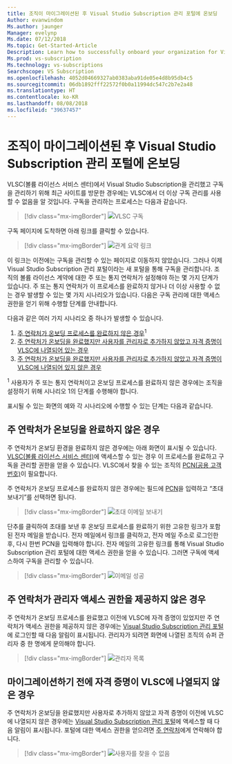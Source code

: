 ```yaml
---
title: 조직이 마이그레이션된 후 Visual Studio Subscription 관리 포털에 온보딩
Author: evanwindom
Ms.author: jaunger
Manager: evelynp
Ms.date: 07/12/2018
Ms.topic: Get-Started-Article
Description: Learn how to successfully onboard your organization for Visual Studio subscriptions after migrating to the administration portal.
Ms.prod: vs-subscription
Ms.technology: vs-subscriptions
Searchscope: VS Subscription
ms.openlocfilehash: 4052d04669327ab0383aba91de05e4d8b95db4c5
ms.sourcegitcommit: 06db1892fff22572f0b0a11994dc547c2b7e2a48
ms.translationtype: HT
ms.contentlocale: ko-KR
ms.lasthandoff: 08/08/2018
ms.locfileid: "39637457"
---
```

# <a name="onboarding-to-the-visual-studio-subscriptions-administration-portal-after-your-organization-was-migrated"></a>조직이 마이그레이션된 후 Visual Studio Subscription 관리 포털에 온보딩 

VLSC(볼륨 라이선스 서비스 센터)에서 Visual Studio Subscription을 관리했고 구독을 관리하기 위해 최근 사이트를 방문한 경우에는 VLSC에서 더 이상 구독 관리를 사용할 수 없음을 알 것입니다. 구독을 관리하는 프로세스는 다음과 같습니다.
> [!div class="mx-imgBorder"]
> ![VLSC 구독](_img/post-migration-onboarding/vlsc-subscriptions.png)

구독 페이지에 도착하면 아래 링크를 클릭할 수 있습니다. 
> [!div class="mx-imgBorder"]
> ![관계 요약 링크](_img/post-migration-onboarding/relationship-summary-link.png)

이 링크는 이전에는 구독을 관리할 수 있는 페이지로 이동하지 않았습니다.   그러나 이제 Visual Studio Subscription 관리 포털이라는 새 포털을 통해 구독을 관리합니다.  조직의 볼륨 라이선스 계약에 대한 주 또는 통지 연락처가 설정해야 하는 몇 가지 단계가 있습니다. 주 또는 통지 연락처가 이 프로세스를 완료하지 않거나 더 이상 사용할 수 없는 경우 발생할 수 있는 몇 가지 시나리오가 있습니다. 다음은 구독 관리에 대한 액세스 권한을 얻기 위해 수행할 단계를 안내합니다. 

다음과 같은 여러 가지 시나리오 중 하나가 발생할 수 있습니다.
1.  [주 연락처가 온보딩 프로세스를 완료하지 않은 경우](#Onboarding-not-completed-by-Primary-Contact)<sup>1</sup> 
2.  [주 연락처가 온보딩을 완료했지만 사용자를 관리자로 추가하지 않았고  자격 증명이 VLSC에 나열되어 있는 경우](#Primary-Contact-did-not-provide-you-administrator-access) 
3.  [주 연락처가 온보딩을 완료했지만 사용자를 관리자로 추가하지 않았고 자격 증명이 VLSC에 나열되어 있지 않은 경우](#Your-credentials-were-not-listed-in-VLSC-prior-to-migration)  

<sup>1</sup> 사용자가 주 또는 통지 연락처이고 온보딩 프로세스를 완료하지 않은 경우에는 조직을 설정하기 위해 시나리오 1의 단계를 수행해야 합니다. 

표시될 수 있는 화면의 예와 각 시나리오에 수행할 수 있는 단계는 다음과 같습니다. 

## <a name="onboarding-not-completed-by-primary-contact"></a>주 연락처가 온보딩을 완료하지 않은 경우

주 연락처가 온보딩 환경을 완료하지 않은 경우에는 아래 화면이 표시될 수 있습니다. [VLSC(볼륨 라이선스 서비스 센터)](https://www.microsoft.com/Licensing/servicecenter/default.aspx)에 액세스할 수 있는 경우 이 프로세스를 완료하고 구독을 관리할 권한을 얻을 수 있습니다. VLSC에서 찾을 수 있는 조직의 [PCN(공용 고객 번호)](find-pcn.md)이 필요합니다. 

주 연락처가 온보딩 프로세스를 완료하지 않은 경우에는 필드에 [PCN](find-pcn.md)을 입력하고 “초대 보내기”를 선택하면 됩니다. 
> [!div class="mx-imgBorder"]
> ![초대 이메일 보내기](_img/post-migration-onboarding/send-invitation.png)

단추를 클릭하여 초대를 보낸 후 온보딩 프로세스를 완료하기 위한 고유한 링크가 포함된 전자 메일을 받습니다. 전자 메일에서 링크를 클릭하고, 전자 메일 주소로 로그인한 후, 다시 한번 PCN을 입력해야 합니다. 전자 메일의 고유한 링크를 통해 Visual Studio Subscription 관리 포털에 대한 액세스 권한을 얻을 수 있습니다. 그러면 구독에 액세스하여 구독을 관리할 수 있습니다. 
> [!div class="mx-imgBorder"]
> ![이메일 성공](_img/post-migration-onboarding/email-success.png)


## <a name="primary-contact-did-not-provide-you-administrator-access"></a>주 연락처가 관리자 액세스 권한을 제공하지 않은 경우

주 연락처가 온보딩 프로세스를 완료했고 이전에 VLSC에 자격 증명이 있었지만 주 연락처가 액세스 권한을 제공하지 않은 경우에는 [Visual Studio Subscription 관리 포털](https://manage.visualstudio.com/)에 로그인할 때 다음 알림이 표시됩니다.  관리자가 되려면 화면에 나열된 조직의 슈퍼 관리자 중 한 명에게 문의해야 합니다.
> [!div class="mx-imgBorder"]
> ![관리자 목록](_img/post-migration-onboarding/admin-list.png)

## <a name="your-credentials-were-not-listed-in-vlsc-prior-to-migration"></a>마이그레이션하기 전에 자격 증명이 VLSC에 나열되지 않은 경우

주 연락처가 온보딩을 완료했지만 사용자로 추가하지 않았고 자격 증명이 이전에 VLSC에 나열되지 않은 경우에는 [Visual Studio Subscription 관리 포털](https://manage.visualstudio.com/)에 액세스할 때 다음 알림이 표시됩니다. 포털에 대한 액세스 권한을 얻으려면 [주 연락처](find-primary-contact.md)에게 연락해야 합니다. 
> [!div class="mx-imgBorder"]
> ![사용자를 찾을 수 없음](_img/post-migration-onboarding/cant-find-you.png)